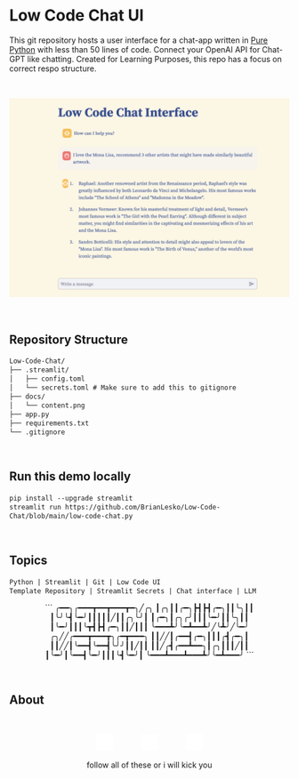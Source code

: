 
# Low Code Chat UI
This git repository hosts a user interface for a chat-app written in [Pure Python](https://github.com/BrianLesko/Low-Code-Chat/blob/main/low-code-chat.py) with less than 50 lines of  code. Connect your OpenAI API for Chat-GPT like chatting. Created for Learning Purposes, this repo has a focus on correct respo structure.

&nbsp;

<div align="center"><img src="docs/preview.png" width="800"></div>

&nbsp;

## Repository Structure
```
Low-Code-Chat/
├── .streamlit/
│   ├── config.toml
│   └── secrets.toml # Make sure to add this to gitignore
├── docs/
│   └── content.png
├── app.py
├── requirements.txt
└── .gitignore
```

&nbsp;

## Run this demo locally
```
pip install --upgrade streamlit
streamlit run https://github.com/BrianLesko/Low-Code-Chat/blob/main/low-code-chat.py
```

&nbsp;

## Topics 
```
Python | Streamlit | Git | Low Code UI
Template Repository | Streamlit Secrets | Chat interface | LLM
```

<div align="center">
```
╭━━╮╭━━━┳━━┳━━━┳━╮╱╭╮
┃╭╮┃┃╭━╮┣┫┣┫╭━╮┃┃╰╮┃┃
┃╰╯╰┫╰━╯┃┃┃┃┃╱┃┃╭╮╰╯┃
┃╭━╮┃╭╮╭╯┃┃┃╰━╯┃┃╰╮┃┃
┃╰━╯┃┃┃╰┳┫┣┫╭━╮┃┃╱┃┃┃
╰━━━┻╯╰━┻━━┻╯╱╰┻╯╱╰━╯
╭╮╱╱╭━━━┳━━━┳╮╭━┳━━━╮
┃┃╱╱┃╭━━┫╭━╮┃┃┃╭┫╭━╮┃
┃┃╱╱┃╰━━┫╰━━┫╰╯╯┃┃╱┃┃
┃┃╱╭┫╭━━┻━━╮┃╭╮┃┃┃╱┃┃
┃╰━╯┃╰━━┫╰━╯┃┃┃╰┫╰━╯┃
╰━━━┻━━━┻━━━┻╯╰━┻━━━╯
```

</div>

&nbsp;

## About

&nbsp;

<div align="center">

<a href="https://twitter.com/BrianJosephLeko"><img src="https://raw.githubusercontent.com/BrianLesko/BrianLesko/f7be693250033b9d28c2224c9c1042bb6859bfe9/.socials/svg-white/x-logo-white.svg" width="30" alt="X Logo"></a> &nbsp; &nbsp; &nbsp; &nbsp; &nbsp; &nbsp; <a href="https://github.com/BrianLesko"><img src="https://raw.githubusercontent.com/BrianLesko/BrianLesko/f7be693250033b9d28c2224c9c1042bb6859bfe9/.socials/svg-white/github-mark-white.svg" width="30" alt="GitHub"></a> &nbsp; &nbsp; &nbsp; &nbsp; &nbsp; &nbsp; <a href="https://www.linkedin.com/in/brianlesko/"><img src="https://raw.githubusercontent.com/BrianLesko/BrianLesko/f7be693250033b9d28c2224c9c1042bb6859bfe9/.socials/svg-white/linkedin-icon-white.svg" width="30" alt="LinkedIn"></a>

follow all of these or i will kick you

</div>


&nbsp;


